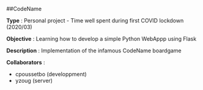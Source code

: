 ##CodeName

**Type** : Personal project - Time well spent during first COVID lockdown (2020/03)

**Objective** : Learning how to develop a simple Python WebAppp using Flask

**Description** : Implementation of the infamous CodeName boardgame

**Collaborators** : 
- cpoussetbo (developpment)
- yzoug (server)
